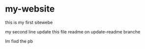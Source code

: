 # my-website
this is my first sitewebe


my second line
update this file readme on update-readme branche 

Im fixd the pb

